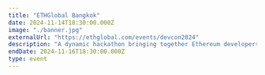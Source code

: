 ```yaml
---
title: "ETHGlobal Bangkok"
date: 2024-11-14T18:30:00.000Z
image: "./banner.jpg"
externalUrl: "https://ethglobal.com/events/devcon2024"
description: "A dynamic hackathon bringing together Ethereum developers, entrepreneurs, and enthusiasts in Bangkok. Through collaboration, workshops, and mentorship, participants innovate solutions, fostering growth and pushing the boundaries of decentralized technologies within Thailand's vibrant blockchain ecosystem."
endDate: 2024-11-16T18:30:00.000Z
type: event
---
```


